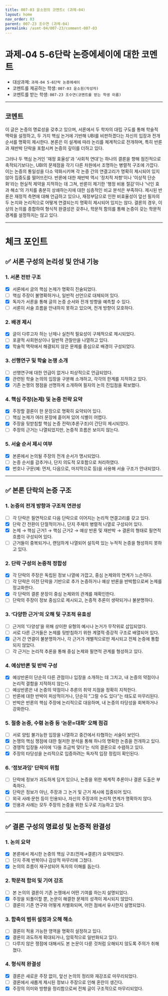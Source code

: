```yaml
---
title: 007-03 윤소원의 코멘트c (과제-04) 
layout: home
nav_order: 03
parent: 007-23 조수연 (과제-04)
permalink: /asmt-04/007-23/comment-007-03
---
```


# 과제-04 5-6단락 논증에세이에 대한 코멘트

- 대상과제: `과제-04 5-6단락 논증에세이`
- 코멘트를 제공하는 학생: `007-03 윤소원(작성자)` 
- 코멘트를 받는 학생: `007-23 조수연(코멘트를 받는 학생 이름)` 

---

## 코멘트

이 글은 논증의 명료성을 갖추고 있으며, 서론에서 두 학자의 대립 구도를 통해 학술적 맥락을 설정하고, 두 가지 핵심 논거에 기반해 UBI를 비판하겠다는 자신의 입장과 전개 순서를 명확히 제시한다. 본론은 이 설계에 따라 논리를 체계적으로 전개하며, 특히 반론과 재반박 단락을 포함시켜 논증의 깊이를 더하고 있다. 

그러나 두 핵심 논거인 '재정 효율성'과 '사회적 연대'는 하나의 결론을 향해 점진적으로 축적되기보다는, UBI의 문제점을 각기 다른 차원에서 조명하는 병렬적 구조에 가깝다. 이는 논증의 통일성을 다소 약화시키며 각 논증 간의 연결고리가 명확히 제시되어 있지 않아 집중도를 떨어뜨린다. 반론에 대한 재반박 역시 '정치적 저항'이나 '이상적 단순화'라는 현실적 제약을 지적하는 데 그쳐, 반론이 제기한 '행정 비용 절감'이나 '낙인 효과 해소'의 가치를 충분히 상쇄하는지에 대한 심층적인 비교 분석은 부족하다. 제시된 반론은 재정적 측면에 대해 언급하고 있으나, 재정부담으로 인한 비효율성이 앞선 필자의 두 논지와 논리적으로 어떻게 연결되는지 명확히 제시되어 있지는 않다. 결론의 경우, 이상의 논의를 종합하여 형식적 완결성은 갖추나, 학문적 함의를 통해 논증이 갖는 학문적 경계를 설정하지는 않고 있다.

---

# 체크 포인트

## ✅ 서론 구성의 논리성 및 안내 기능

### **1. 서론 전반 구조**
- [x] 서론에서 글의 핵심 논제가 명확히 진술되었다.
- [ ] 핵심 주장이 불명확하거나, 일반적 선언으로 대체되어 있다.
- [x] 독자가 서론을 통해 글의 논증 순서와 전개 방향을 예측할 수 있다.
- [ ] 서론이 서술 흐름을 안내하지 못하고 있으며, 전개 방향이 모호하다.

### **2. 배경 제시**
- [x] 글이 다루고자 하는 난제나 실천적 필요성이 구체적으로 제시되었다.
- [ ] 포괄적 사회현상이나 일반적 관찰만을 나열하고 있다.
- [x] 학술적 맥락에서 해결되지 않은 문제를 중심으로 배경이 구성되었다.

### **3. 선행연구 및 학술 논쟁 소개**
- [ ] 선행연구에 대한 언급이 없거나 피상적으로 언급되었다.
- [x] 관련된 학술 논의의 입장을 구분해 소개하고, 각각의 한계를 지적하고 있다.
- [x] 기존 논쟁의 쟁점을 선명하게 소개하여 필자의 논의 진입점을 확보했다.

### **4. 핵심 주장(논제) 및 논증 전략 요약**
- [x] 주장할 결론이 한 문장으로 명확히 요약되어 있다.
- [ ] 핵심 논제가 여러 문장에 흩어져 있어 식별이 어렵다.
- [x] 주장을 뒷받침할 핵심 논증 전략(추론구조)이 간단히 제시되었다.
- [ ] 주장의 근거는 나열되었지만, 논증적 흐름은 보이지 않는다.

### **5. 서술 순서 제시 여부**
- [x] 본론에서 논의될 주장의 전개 순서가 명시되었다.
- [ ] 논증 순서를 감추거나, 단지 의도적 모호함으로 처리하였다.
- [x] 번호나 구문(예: 먼저, 다음으로, 마지막으로 등)을 사용해 서술 구조가 안내되었다.

---

## ✅ 본론 단락의 논증 구조

### **1. 논증의 전개 방향과 구조적 연관성**
- [ ] 각 단락은 필연적으로 다음 단락으로 이어지는 논리적 연결고리를 갖고 있다.
- [x] 단락 간 전환이 단절적이거나, 단지 주제의 병렬적 나열로 구성되어 있다.
- [x] 논제 → 핵심 근거1 → 핵심 근거2 → 예상 반론 및 재반박 → 결론의 형태로 필연적 흐름이 구성되어 있다.
- [ ] 근거들이 중복되거나, 랜덤하게 나열되어 설득력 있는 누적적 논증을 형성하지 못하고 있다.

### **2. 단락 구성의 논증적 정합성**
- [x] 각 단락의 주장은 독립된 정보 나열에 가깝고, 중심 논제와의 연계가 느슨하다.
- [ ] 각 단락은 이전 단락을 기반으로 추가 논증하거나 예상 반론을 반박함으로써 논제를 정교화한다.
- [x] 각 단락의 결론 문장이 중심 논제와의 관계를 재확인한다.
- [ ] 단락의 주장이 정보 중심으로 제시되고, 논증적 추론이 생략되거나 불분명하다.

### **3. ‘다양한 근거’의 오해 및 구조적 유효성**
- [ ] 근거의 ‘다양성’을 위해 상이한 유형의 예시나 논거가 무작위로 삽입되었다.
- [ ] 서로 다른 근거들은 논제를 뒷받침하기 위한 계열적·증강적 구조로 배열되어 있다.
- [x] 근거 간 연결이 불분명하거나, 각 근거가 개별적으로만 제시되고 전체 논증에 통합되지 않았다.
- [ ] 각 근거는 논리적 추론을 통해 중심 논제와 필연적 관계를 형성하고 있다.

### **4. 예상반론 및 반박 구성**
- [x] 예상반론이 단순히 다른 관점이나 입장을 소개하는 데 그치고, 내 논증의 약점이나 논리적 결함을 지적하지 않는다.
- [ ] 예상반론은 내 논증의 약점이나 추론의 취약 지점을 정확히 지적한다.
- [ ] 반론에 대한 반박이 피상적이거나, 단순히 "그럴 수도 있다"는 태도로 마무리된다.
- [ ] 반박은 반론의 핵심 주장에 논리적으로 대응하며, 내 논증의 타당성을 회복하거나 강화한다.

### **5. 절충 논증, 수렴 논증 등 ‘논문=대화’ 오해 점검**
- [ ] 서로 양립 불가능한 입장을 나열하고 중간에서 타협하는 서술이 보인다.
- [x] 논쟁의 핵심 쟁점에 대한 철저한 분석을 통해 하나의 명확한 논증을 전개하고 있다.
- [ ] 경쟁적 입장들 사이에 ‘다들 조금씩 맞다’는 식의 결론으로 수렴하고 있다.
- [x] 주장의 타당성을 논리적으로 입증하려는 독자적 입장 정립이 확인된다.

### **6. ‘정보과잉’ 단락의 위험**
- [ ] 단락에 정보가 과도하게 담겨 있으나, 논증을 위한 체계적 추론이나 결론 도출은 부족하다.
- [x] 단락은 정보가 아닌, 주장과 그 논거 및 근거 제시에 집중되어 있다.
- [ ] 외국 사례·문헌 등이 인용되나, 자신의 주장과의 논리적 연계가 명확하지 않다.
- [x] 인용과 사례는 모두 주장의 논증을 위한 도구로 기능하고 있다.

---

## ✅ 결론 구성의 명료성 및 논증적 완결성

### **1. 논의 요약**
- [x] 본론에서 제시한 논증의 핵심 구조(전제→결론)가 요약되었다.
- [ ] 단지 주제 반복이나 감상적 마무리에 그쳤다.
- [x] 논의의 흐름이 재구성되어 독자의 이해를 돕는다.

### **2. 학문적 함의 및 기여 강조**
- [ ] 본 논의의 결론이 기존 논쟁에서 어떤 기여를 하는지 설명되었다.
- [x] 주장을 되풀이할 뿐, 논문이 해결한 문제의 성격이 제시되지 않았다.
- [ ] 결론이 기존 연구와 어떻게 차별화되며, 어떤 점에서 유사한지 설명되었다.

### **3. 함축의 범위 설정과 오해 해소**
- [ ] 결론이 적용 가능한 영역을 명확히 설정하고 있다.
- [x] 결론이 과도하게 확대되거나, 암묵적으로 일반화되고 있다.
- [ ] 다루지 않은 쟁점에 대해서도 본 논문이 다룬 것처럼 오해되지 않도록 주의가 취해졌다.

### **4. 형식적 완결성**
- [x] 결론은 새로운 주장 없이, 앞선 논의의 정리와 재강조로 마무리되었다.
- [ ] 결론에서 새롭게 제시된 정보나 주장으로 인해 혼란이 생긴다.
- [x] 주장의 의미와 방향을 정리함으로써 전체 글이 구조적으로 마무리되었다.